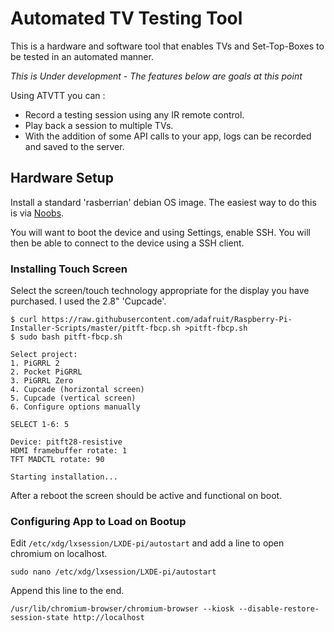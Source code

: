 # Automated TV Testing Tool

This is a hardware and software tool that enables TVs and Set-Top-Boxes to be tested in an automated manner.

*This is Under development - The features below are goals at this point*

Using ATVTT you can :

* Record a testing session using any IR remote control.
* Play back a session to multiple TVs.
* With the addition of some API calls to your app, logs can be recorded and saved to the server.

## Hardware Setup

Install a standard 'rasberrian' debian OS image. The easiest way to do this is via [Noobs](https://projects.raspberrypi.org/en/projects/noobs-install).

You will want to boot the device and using Settings, enable SSH. You will then be able to connect to the device using a SSH client.

### Installing Touch Screen

Select the screen/touch technology appropriate for the display you have purchased. I used the 2.8" 'Cupcade'.

```
$ curl https://raw.githubusercontent.com/adafruit/Raspberry-Pi-Installer-Scripts/master/pitft-fbcp.sh >pitft-fbcp.sh
$ sudo bash pitft-fbcp.sh

Select project:
1. PiGRRL 2
2. Pocket PiGRRL
3. PiGRRL Zero
4. Cupcade (horizontal screen)
5. Cupcade (vertical screen)
6. Configure options manually

SELECT 1-6: 5

Device: pitft28-resistive
HDMI framebuffer rotate: 1
TFT MADCTL rotate: 90

Starting installation...
```

After a reboot the screen should be active and functional on boot.

### Configuring App to Load on Bootup

Edit `/etc/xdg/lxsession/LXDE-pi/autostart` and add a line to open chromium on localhost.

```
sudo nano /etc/xdg/lxsession/LXDE-pi/autostart
```
Append this line to the end.

`/usr/lib/chromium-browser/chromium-browser --kiosk --disable-restore-session-state http://localhost`
